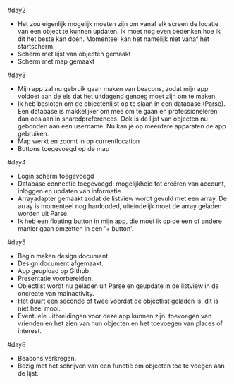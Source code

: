 #day2

- Het zou eigenlijk mogelijk moeten zijn om vanaf elk screen de locatie van een object te kunnen updaten. Ik moet nog even bedenken hoe ik dit het beste kan doen. Momenteel kan het namelijk niet vanaf het startscherm. 
- Scherm met lijst van objecten gemaakt
- Scherm met map gemaakt

#day3

- Mijn app zal nu gebruik gaan maken van beacons, zodat mijn app voldoet aan de eis dat het uitdagend genoeg moet zijn om te maken.
- Ik heb besloten om de objectenlijst op te slaan in een database (Parse). Een database is makkelijker om mee om te gaan en professioneleren dan opslaan in sharedpreferences. Ook is de lijst van objecten nu gebonden aan een username. Nu kan je op meerdere apparaten de app gebruiken.
- Map werkt en zoomt in op currentlocation
- Buttons toegevoegd op de map


#day4

- Login scherm toegevoegd
- Database connectie toegevoegd: mogelijkheid tot creëren van account, inloggen en updaten van informatie.
- Arrayadapter gemaakt zodat de listview wordt gevuld met een array. De array is momenteel nog hardcoded, uiteindelijk moet de array geladen worden uit Parse.
- Ik heb een floating button in mijn app, die moet ik op de een of andere manier gaan omzetten in een '+ button'.

#day5

- Begin maken design document.
- Design document afgemaakt.
- App geupload op Github.
- Presentatie voorbereiden.
- Objectlist wordt nu geladen uit Parse en geupdate in de listview in de oncreate van mainactivity.
- Het duurt een seconde of twee voordat de objectlist geladen is, dit is niet heel mooi.
- Eventuele uitbreidingen voor deze app kunnen zijn: toevoegen van vrienden en het zien van hun objecten en het toevoegen van places of interest.

#day8

- Beacons verkregen.
- Bezig met het schrijven van een functie om objecten toe te voegen aan de lijst.


